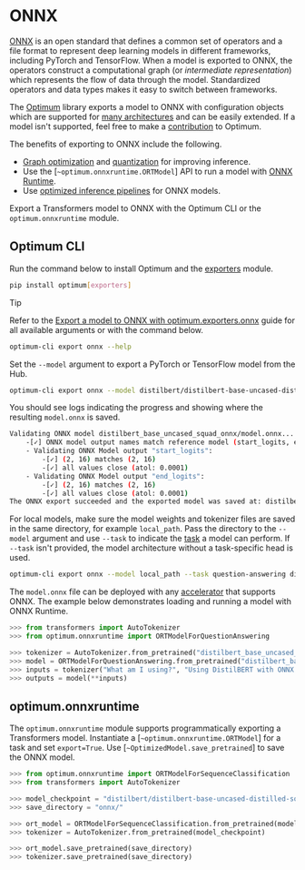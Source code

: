 <!--Copyright 2020 The HuggingFace Team. All rights reserved.

Licensed under the Apache License, Version 2.0 (the "License"); you may not use this file except in compliance with
the License. You may obtain a copy of the License at

http://www.apache.org/licenses/LICENSE-2.0

Unless required by applicable law or agreed to in writing, software distributed under the License is distributed on
an "AS IS" BASIS, WITHOUT WARRANTIES OR CONDITIONS OF ANY KIND, either express or implied. See the License for the
specific language governing permissions and limitations under the License.

⚠️ Note that this file is in Markdown but contain specific syntax for our doc-builder (similar to MDX) that may not be
rendered properly in your Markdown viewer.

-->

# ONNX

[ONNX](http://onnx.ai) is an open standard that defines a common set of operators and a file format to represent deep learning models in different frameworks, including PyTorch and TensorFlow. When a model is exported to ONNX, the operators construct a computational graph (or *intermediate representation*) which represents the flow of data through the model. Standardized operators and data types makes it easy to switch between frameworks.

The [Optimum](https://huggingface.co/docs/optimum/index) library exports a model to ONNX with configuration objects which are supported for [many architectures](https://huggingface.co/docs/optimum/exporters/onnx/overview) and can be easily extended. If a model isn't supported, feel free to make a [contribution](https://huggingface.co/docs/optimum/exporters/onnx/usage_guides/contribute) to Optimum.

The benefits of exporting to ONNX include the following.

- [Graph optimization](https://huggingface.co/docs/optimum/onnxruntime/usage_guides/optimization) and [quantization](https://huggingface.co/docs/optimum/onnxruntime/usage_guides/quantization) for improving inference.
- Use the [`~optimum.onnxruntime.ORTModel`] API to run a model with [ONNX Runtime](https://onnxruntime.ai/).
- Use [optimized inference pipelines](https://huggingface.co/docs/optimum/main/en/onnxruntime/usage_guides/pipelines) for ONNX models.

Export a Transformers model to ONNX with the Optimum CLI or the `optimum.onnxruntime` module.

## Optimum CLI

Run the command below to install Optimum and the [exporters](https://huggingface.co/docs/optimum/exporters/overview) module.

```bash
pip install optimum[exporters]
```

> [!TIP]
> Refer to the [Export a model to ONNX with optimum.exporters.onnx](https://huggingface.co/docs/optimum/exporters/onnx/usage_guides/export_a_model#exporting-a-model-to-onnx-using-the-cli) guide for all available arguments or with the command below.
> ```bash
> optimum-cli export onnx --help
> ```

Set the `--model` argument to export a PyTorch or TensorFlow model from the Hub.

```bash
optimum-cli export onnx --model distilbert/distilbert-base-uncased-distilled-squad distilbert_base_uncased_squad_onnx/
```

You should see logs indicating the progress and showing where the resulting `model.onnx` is saved.

```bash
Validating ONNX model distilbert_base_uncased_squad_onnx/model.onnx...
	-[✓] ONNX model output names match reference model (start_logits, end_logits)
	- Validating ONNX Model output "start_logits":
		-[✓] (2, 16) matches (2, 16)
		-[✓] all values close (atol: 0.0001)
	- Validating ONNX Model output "end_logits":
		-[✓] (2, 16) matches (2, 16)
		-[✓] all values close (atol: 0.0001)
The ONNX export succeeded and the exported model was saved at: distilbert_base_uncased_squad_onnx
```

For local models, make sure the model weights and tokenizer files are saved in the same directory, for example `local_path`. Pass the directory to the `--model` argument and use `--task` to indicate the [task](https://huggingface.co/docs/optimum/exporters/task_manager) a model can perform. If `--task` isn't provided, the model architecture without a task-specific head is used.

```bash
optimum-cli export onnx --model local_path --task question-answering distilbert_base_uncased_squad_onnx/
```

The `model.onnx` file can be deployed with any [accelerator](https://onnx.ai/supported-tools.html#deployModel) that supports ONNX. The example below demonstrates loading and running a model with ONNX Runtime.

```python
>>> from transformers import AutoTokenizer
>>> from optimum.onnxruntime import ORTModelForQuestionAnswering

>>> tokenizer = AutoTokenizer.from_pretrained("distilbert_base_uncased_squad_onnx")
>>> model = ORTModelForQuestionAnswering.from_pretrained("distilbert_base_uncased_squad_onnx")
>>> inputs = tokenizer("What am I using?", "Using DistilBERT with ONNX Runtime!", return_tensors="pt")
>>> outputs = model(**inputs)
```

## optimum.onnxruntime

The `optimum.onnxruntime` module supports programmatically exporting a Transformers model. Instantiate a [`~optimum.onnxruntime.ORTModel`] for a task and set `export=True`. Use [`~OptimizedModel.save_pretrained`] to save the ONNX model.

```python
>>> from optimum.onnxruntime import ORTModelForSequenceClassification
>>> from transformers import AutoTokenizer

>>> model_checkpoint = "distilbert/distilbert-base-uncased-distilled-squad"
>>> save_directory = "onnx/"

>>> ort_model = ORTModelForSequenceClassification.from_pretrained(model_checkpoint, export=True)
>>> tokenizer = AutoTokenizer.from_pretrained(model_checkpoint)

>>> ort_model.save_pretrained(save_directory)
>>> tokenizer.save_pretrained(save_directory)
```
